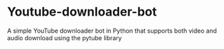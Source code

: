 # Youtube-downloader-bot
A simple YouTube downloader bot in Python that supports both video and audio download using the pytube library
